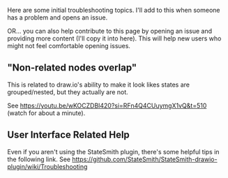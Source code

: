 Here are some initial troubleshooting topics. I'll add to this when someone has a problem and opens an issue.

OR... you can also help contribute to this page by opening an issue and providing more content (I'll copy it into here). This will help new users who might not feel comfortable opening issues.


## "Non-related nodes overlap"
This is related to draw.io's ability to make it look likes states are grouped/nested, but they actually are not.

See https://youtu.be/wKOCZDBl420?si=RFn4Q4CUuymgX1vQ&t=510 (watch for about a minute).


## User Interface Related Help
Even if you aren't using the StateSmith plugin, there's some helpful tips in the following link.
See https://github.com/StateSmith/StateSmith-drawio-plugin/wiki/Troubleshooting